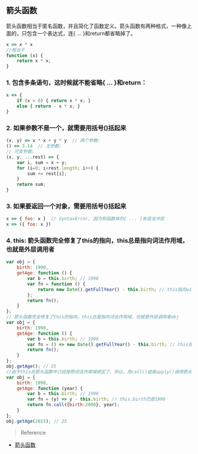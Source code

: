 ## 箭头函数

箭头函数相当于匿名函数，并且简化了函数定义。箭头函数有两种格式，一种像上面的，只包含一个表达式，连{ ... }和return都省略掉了。

```javascript
x => x * x
//相当于
function (x) {
    return x * x;
}
```

### 1. 包含多条语句，这时候就不能省略{ ... }和return：

```javascript
x => {
    if (x > 0) { return x * x; }
    else { return - x * x; }
}
```

### 2. 如果参数不是一个，就需要用括号()括起来

```javascript
(x, y) => x * x + y * y  // 两个参数:
() => 3.14  // 无参数:
// 可变参数:
(x, y, ...rest) => {
    var i, sum = x + y;
    for (i=0; i<rest.length; i++) {
        sum += rest[i];
    }
    return sum;
}
```

### 3. 如果要返回一个对象，需要用括号()括起来

```javascript
x => { foo: x }  // SyntaxError, 因为和函数体的{ ... }有语法冲突
x => ({ foo: x })
```

### 4. this: 箭头函数完全修复了this的指向，this总是指向词法作用域，也就是外层调用者

```javascript
var obj = {
    birth: 1990,
    getAge: function () {
        var b = this.birth; // 1990
        var fn = function () {
            return new Date().getFullYear() - this.birth; // this指向window或undefined
        };
        return fn();
    }
};
// 箭头函数完全修复了this的指向，this总是指向词法作用域，也就是外层调用者obj
var obj = {
    birth: 1990,
    getAge: function () {
        var b = this.birth; // 1990
        var fn = () => new Date().getFullYear() - this.birth; // this指向obj对象
        return fn();
    }
};
obj.getAge(); // 25
//由于this在箭头函数中已经按照词法作用域绑定了，所以，用call()或者apply()调用箭头函数时，无法对this进行绑定，即传入的第一个参数被忽略：
var obj = {
    birth: 1990,
    getAge: function (year) {
        var b = this.birth; // 1990
        var fn = (y) => y - this.birth; // this.birth仍是1990
        return fn.call({birth:2000}, year);
    }
};
obj.getAge(2015); // 25
```

> Reference

- [箭头函数](http://www.liaoxuefeng.com/wiki/001434446689867b27157e896e74d51a89c25cc8b43bdb3000/00143470025281435e4e03117a74438aaf98c4f7b30b307000)
